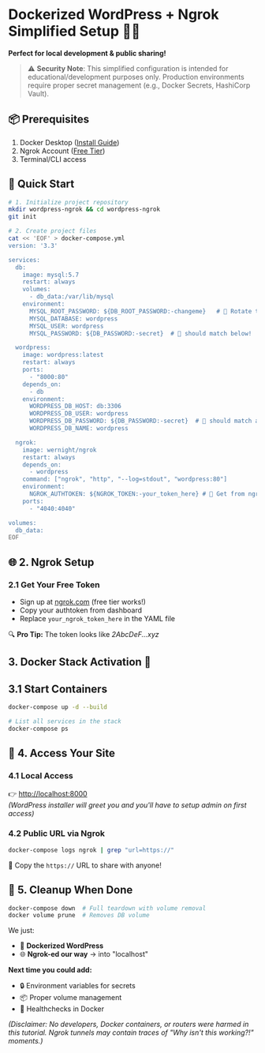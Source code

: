 # Dockerized WordPress + Ngrok Simplified Setup 🚀🐳  
**Perfect for local development & public sharing!**

> ⚠️ **Security Note**: This simplified configuration is intended for educational/development purposes only. Production environments require proper secret management (e.g., Docker Secrets, HashiCorp Vault).

## 📦 Prerequisites
1. Docker Desktop ([Install Guide](https://docs.docker.com/get-docker/))
2. Ngrok Account ([Free Tier](https://dashboard.ngrok.com/signup))
3. Terminal/CLI access

## 🚀 Quick Start
```bash
# 1. Initialize project repository
mkdir wordpress-ngrok && cd wordpress-ngrok
git init

# 2. Create project files
cat << 'EOF' > docker-compose.yml
version: '3.3'

services:
  db:
    image: mysql:5.7
    restart: always
    volumes:
      - db_data:/var/lib/mysql
    environment:
      MYSQL_ROOT_PASSWORD: ${DB_ROOT_PASSWORD:-changeme}   # 🚨 Rotate this in production!
      MYSQL_DATABASE: wordpress
      MYSQL_USER: wordpress
      MYSQL_PASSWORD: ${DB_PASSWORD:-secret}  # 🚨 should match below!

  wordpress:
    image: wordpress:latest
    restart: always
    ports:
      - "8000:80"
    depends_on:
      - db
    environment:
      WORDPRESS_DB_HOST: db:3306
      WORDPRESS_DB_USER: wordpress
      WORDPRESS_DB_PASSWORD: ${DB_PASSWORD:-secret}  # 🚨 should match above!
      WORDPRESS_DB_NAME: wordpress

  ngrok:
    image: wernight/ngrok
    restart: always
    depends_on:
      - wordpress
    command: ["ngrok", "http", "--log=stdout", "wordpress:80"]
    environment:
      NGROK_AUTHTOKEN: ${NGROK_TOKEN:-your_token_here} # 🔐 Get from ngrok dashboard
    ports:
      - "4040:4040"

volumes:
  db_data:
EOF
```

## 🌐 2. Ngrok Setup

### 2.1 Get Your Free Token
- Sign up at [ngrok.com](https://ngrok.com) (free tier works!)
- Copy your authtoken from dashboard
- Replace `your_ngrok_token_here` in the YAML file

🔍 **Pro Tip:** The token looks like _2AbcDeF...xyz_

## 3. Docker Stack Activation 🚀

## 3.1 Start Containers
```bash
docker-compose up -d --build

# List all services in the stack
docker-compose ps
```
## 🔗 4. Access Your Site

### 4.1 Local Access
👉 [http://localhost:8000](http://localhost:8000)  
*(WordPress installer will greet you and you'll have to setup admin on first access)*

### 4.2 Public URL via Ngrok
```bash
docker-compose logs ngrok | grep "url=https://"
```
📢 Copy the `https://` URL to share with anyone!

## 🧹 5. Cleanup When Done
```bash
docker-compose down  # Full teardown with volume removal  
docker volume prune  # Removes DB volume
```

We just:

- 🐳 **Dockerized WordPress**   
- 🌐 **Ngrok-ed our way** → into "localhost" 

**Next time you could add:**  
- 🔒 Environment variables for secrets  
- 📦 Proper volume management  
- 🚦 Healthchecks in Docker  

*(Disclaimer: No developers, Docker containers, or routers were harmed in this tutorial. Ngrok tunnels may contain traces of "Why isn't this working?!" moments.)*




